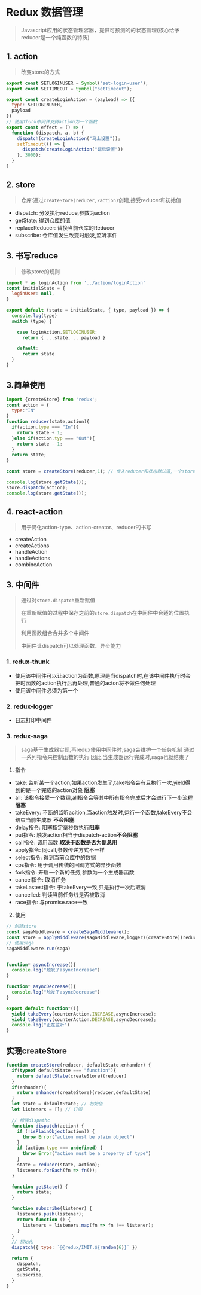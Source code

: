 # Redux 数据管理

> Javascript应用的状态管理容器，提供可预测的的状态管理(核心给予reducer是一个纯函数的特质)

## 1. action

> 改变store的方式

```js
export const SETLOGINUSER = Symbol("set-login-user");
export const SETTIMEOUT = Symbol("setTimeout");

export const createLoginAction = (payload) => ({
  type: SETLOGINUSER,
  payload
})
// 使用thunk中间件支持action为一个函数
export const effect = () => (
  function (dispatch, a, b) {
    dispatch(createLoginAction("马上设置"));
    setTimeout(() => {
      dispatch(createLoginAction("延后设置"))
    }, 3000);
  }
)

```

## 2. store

> 仓库:通过`createStore(reducer,?action)`创建,接受reducer和初始值

- dispatch: 分发执行reduce,参数为action
- getState: 得到仓库的值
- replaceReducer: 替换当前仓库的Reducer
- subscribe: 仓库值发生改变时触发,监听事件

## 3. 书写reduce

> 修改store的规则


```js
import * as loginAction from '../action/loginAction'
const initialState = {
  loginUser: null,
}

export default (state = initialState, { type, payload }) => {
  console.log(type)
  switch (type) {

    case loginAction.SETLOGINUSER:
      return { ...state, ...payload }

    default:
      return state
  }
}
```

## 3.简单使用

```js
import {createStore} from 'redux';
const action = {
  type:"IN"
}
function reducer(state,action){
  if(action.type === "In"){
    return state + 1;
  }else if(action.typ === "Out"){
    return state - 1;
  }
  return state;
}

const store = createStore(reducer,1); // 传入reducer和状态默认值,一个store只有一个state

console.log(store.getState());
store.dispatch(action);
console.log(store.getState());
```

## 4. react-action

> 用于简化action-type、action-creator、reducer的书写

- createAction
- createActions
- handleAction
- handleActions
- combineAction
## 3. 中间件

> 通过对`store.dispatch`重新赋值
>
> 在重新赋值的过程中保存之前的`store.dispatch`在中间件中合适的位置执行
>
> 利用函数组合合并多个中间件
>
> 中间件让dispatch可以处理函数、异步能力

### 1. redux-thunk

- 使用该中间件可以让action为函数,原理是当dispatch时,在该中间件执行时会把时函数的action执行后再处理,普通的acton将不做任何处理
- 使用该中间件必须为第一个

### 2. redux-logger

- 日志打印中间件

### 3. redux-saga

> saga基于生成器实现,再redux使用中间件时,saga会维护一个任务机制
> 通过一系列指令来控制函数的执行
> 因此,当生成器运行完成时,saga也就结束了

1. 指令

- take: 监听某一个action,如果action发生了,take指令会有且执行一次,yield得到的是一个完成的action对象 **阻塞**
- all: 该指令接受一个数组,all指令会等其中所有指令完成后才会进行下一步流程 **阻塞**
- takeEvery: 不断的监听acition,当action触发时,运行一个函数,takeEvery不会结束当前生成器 **不会阻塞**
- delay指令: 阻塞指定毫秒数执行**阻塞**
- put指令: 触发action相当于dispatch-action**不会阻塞**
- call指令: 调用函数 **取决于函数是否为副总用**
- apply指令: 同call,参数传递方式不一样
- select指令: 得到当前仓库中的数据
- cps指令: 用于调用传统的回调方式的异步函数
- fork指令: 开启一个新的任务,参数为一个生成器函数
- cancel指令: 取消任务
- takeLastest指令: 于takeEvery一致,只是执行一次后取消
- cancelled: 判读当前任务线是否被取消
- race指令: 与promise.race一致


2. 使用

```js
// 创建store
const sagaMiddleware = createSagaMiddleware();
const store = applyMiddleware(sagaMiddleware,logger)(createStore)(reducer);
// 使用saga
sagaMiddleware.run(saga)


function* asyncIncrease(){
  console.log("触发了asyncIncrease")
}

function* asyncDecrease(){
  console.log("触发了asyncDecrease")
}

export default function*(){
  yield takeEvery(counterAction.INCREASE,asyncIncrease);
  yield takeEvery(counterAction.DECREASE,asyncDecrease);
  console.log("正在监听")
}
```



## 实现createStore

```js
function createStore(reducer, defaultState,enhander) {
  if(typeof defaultState === "function"){
    return defaultState(createStore)(reducer)
  }
  if(enhander){
    return enhander(createStore)(reducer,defaultState)
  }
  let state = defaultState; // 初始值
  let listeners = []; // 订阅

  // 增强dispathc
  function dispatch(action) {
    if (!isPlainObject(action)) {
      throw Error("action must be plain object")
    }
    if (action.type === undefined) {
      throw Error("action must be a property of type")
    }
    state = reducer(state, action);
    listeners.forEach(fn => fn());
  }

  function getState() {
    return state;
  }

  function subscribe(listener) {
    listeners.push(listener);
    return function () {
      listeners = listeners.map(fn => fn !== listener);
    }
  }
  // 初始化
  dispatch({ type: `@@redux/INIT.${random(6)}` })

  return {
    dispatch,
    getState,
    subscribe,
  }
}
```

